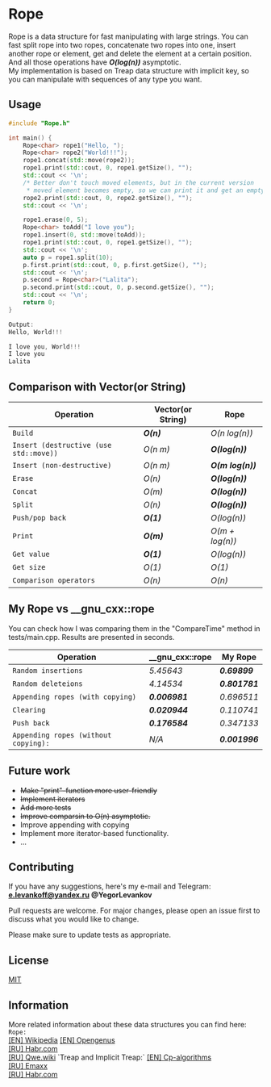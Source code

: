# Rope

Rope is a data structure for fast manipulating with large strings. You can fast split rope into two ropes, concatenate two ropes into one, insert another rope or element, get and delete the element at a certain position. And all those operations have ***O(log(n))*** asymptotic.  
My implementation is based on Treap data structure with implicit key, so you can manipulate with sequences of any type you want.

## Usage

```cpp
#include "Rope.h"

int main() {
    Rope<char> rope1("Hello, ");
    Rope<char> rope2("World!!!");
    rope1.concat(std::move(rope2));
    rope1.print(std::cout, 0, rope1.getSize(), "");
    std::cout << '\n';
    /* Better don't touch moved elements, but in the current version
     * moved element becomes empty, so we can print it and get an empty string*/
    rope2.print(std::cout, 0, rope2.getSize(), "");
    std::cout << '\n';

    rope1.erase(0, 5);
    Rope<char> toAdd("I love you");
    rope1.insert(0, std::move(toAdd));
    rope1.print(std::cout, 0, rope1.getSize(), "");
    std::cout << '\n';
    auto p = rope1.split(10);
    p.first.print(std::cout, 0, p.first.getSize(), "");
    std::cout << '\n';
    p.second = Rope<char>("Lalita");
    p.second.print(std::cout, 0, p.second.getSize(), "");
    std::cout << '\n';
    return 0;
}

Output:
Hello, World!!!

I love you, World!!!
I love you
Lalita

```

## Comparison with Vector(or String)
| Operation| Vector(or String) | Rope |
|---- | ------------- | ------------- |
| `Build` | ***O(n)*** | *O(n log(n))* |
| `Insert (destructive (use std::move))` |  *O(n m)* | ***O(log(n))*** |
| `Insert (non-destructive)` |  *O(n m)* | ***O(m log(n))*** |
| `Erase` | *O(n)* | ***O(log(n))*** |
| `Concat` | *O(m)* | ***O(log(n))*** |
| `Split` |  *O(n)* | ***O(log(n))*** |
| `Push/pop back` | ***O(1)*** | *O(log(n))* |
| `Print` | ***O(m)*** | *O(m + log(n))* |
| `Get value` | ***O(1)*** | *O(log(n))* |
| `Get size` | *O(1)* | *O(1)* |
| `Comparison operators` | *O(n)* | *O(n)* |

## My Rope vs __gnu_cxx::rope
You can check how I was comparing them in the "CompareTime" method in tests/main.cpp. 
Results are presented in seconds.

| Operation| __gnu_cxx::rope | My Rope |
|---- | ------------- | ------------- |
| `Random insertions` | *5.45643* | ***0.69899*** |
| `Random deleteions` |  *4.14534* | ***0.801781*** |
| `Appending ropes (with copying) ` |  ***0.006981*** | *0.696511* |
| `Clearing` | ***0.020944*** | *0.110741* |
| `Push back` | ***0.176584*** | *0.347133* |
| `Appending ropes (without copying):` |  *N/A* | ***0.001996*** |

## Future work
- ~~Make "print"-function more user-friendly~~
- ~~Implement iterators~~ 
- ~~Add more tests~~
- ~~Improve comparsin to O(n) asymptotic.~~
- Improve appending with copying
- Implement more iterator-based functionality.
- ...

## Contributing
If you have any suggestions, here's my e-mail and Telegram: **e.levankoff@yandex.ru**  **@YegorLevankov**

Pull requests are welcome. For major changes, please open an issue first to discuss what you would like to change.

Please make sure to update tests as appropriate.

## License
[MIT](https://choosealicense.com/licenses/mit/)

## Information

More related information about these data structures you can find here:  
`Rope:`  
[[EN] Wikipedia](https://en.wikipedia.org/wiki/Rope_(data_structure))  
[[EN] Opengenus](https://iq.opengenus.org/rope-data-structure/)  
[[RU] Habr.com](https://habr.com/ru/post/144736/)  
[[RU] Qwe.wiki](https://ru.qwe.wiki/wiki/Rope_(data_structure))  
`Treap and Implicit Treap:`  
[[EN] Cp-algorithms](https://cp-algorithms.com/data_structures/treap.html)  
[[RU] Emaxx](https://e-maxx.ru/algo/treap)  
[[RU] Habr.com](https://habr.com/ru/post/102364/)
